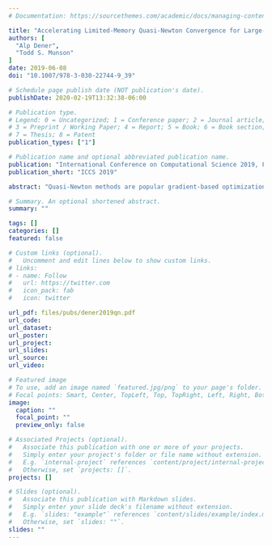 ```yaml
---
# Documentation: https://sourcethemes.com/academic/docs/managing-content/

title: "Accelerating Limited-Memory Quasi-Newton Convergence for Large-Scale Optimization"
authors: [
  "Alp Dener",
  "Todd S. Munson"
]
date: 2019-06-08
doi: "10.1007/978-3-030-22744-9_39"

# Schedule page publish date (NOT publication's date).
publishDate: 2020-02-19T13:32:38-06:00

# Publication type.
# Legend: 0 = Uncategorized; 1 = Conference paper; 2 = Journal article;
# 3 = Preprint / Working Paper; 4 = Report; 5 = Book; 6 = Book section;
# 7 = Thesis; 8 = Patent
publication_types: ["1"]

# Publication name and optional abbreviated publication name.
publication: "International Conference on Computational Science 2019, Faro, Portugal"
publication_short: "ICCS 2019"

abstract: "Quasi-Newton methods are popular gradient-based optimization methods that can achieve rapid convergence using only first-order derivatives. However, the choice of the initial Hessian matrix upon which quasi-Newton updates are applied is an important factor that can significantly affect the performance of the method. This fact is especially true for limited-memory variants, which are widely used for large-scale problems where only a small number of updates are applied in order to minimize the memory footprint. In this paper, we introduce both a scalar and a sparse diagonal Hessian initialization framework, and we investigate its effect on the restricted Broyden-class of quasi-Newton methods. Our implementation in PETSc/TAO allows us to switch between different Broyden class methods and Hessian initializations at runtime, enabling us to quickly perform parameter studies and identify the best choices. The results indicate that a sparse Hessian initialization based on the diagonalization of the BFGS formula significantly improves the base BFGS methods and that other parameter combinations in the Broyden class may offer competitive performance."

# Summary. An optional shortened abstract.
summary: ""

tags: []
categories: []
featured: false

# Custom links (optional).
#   Uncomment and edit lines below to show custom links.
# links:
# - name: Follow
#   url: https://twitter.com
#   icon_pack: fab
#   icon: twitter

url_pdf: files/pubs/dener2019qn.pdf
url_code:
url_dataset:
url_poster:
url_project:
url_slides:
url_source:
url_video:

# Featured image
# To use, add an image named `featured.jpg/png` to your page's folder. 
# Focal points: Smart, Center, TopLeft, Top, TopRight, Left, Right, BottomLeft, Bottom, BottomRight.
image:
  caption: ""
  focal_point: ""
  preview_only: false

# Associated Projects (optional).
#   Associate this publication with one or more of your projects.
#   Simply enter your project's folder or file name without extension.
#   E.g. `internal-project` references `content/project/internal-project/index.md`.
#   Otherwise, set `projects: []`.
projects: []

# Slides (optional).
#   Associate this publication with Markdown slides.
#   Simply enter your slide deck's filename without extension.
#   E.g. `slides: "example"` references `content/slides/example/index.md`.
#   Otherwise, set `slides: ""`.
slides: ""
---
```

